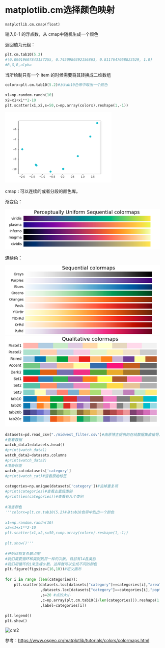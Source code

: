 # matplotlib.cm选择颜色映射

`matplotlib.cm.cmap(float)`   

输入0-1 的浮点数，从 cmap中随机生成一个颜色

返回值为元组：

```python
plt.cm.tab10(5.2)
#(0.09019607843137255, 0.7450980392156863, 0.8117647058823529, 1.0)
#R,G,B,alpha
```

当所绘制只有一个 item  的时候需要将其转换成二维数组

```python
colorx=plt.cm.tab10(5.2)#从tab10色带中取出一个颜色

x1=np.random.randn(10)
x2=x1+x1**2-10
plt.scatter(x1,x2,s=50,c=np.array(colorx).reshape(1,-1))
```

<img src=".\img\cm.png" alt="cm" style="zoom:80%;" />



cmap : 可以连续的或者分段的颜色库。

渐变色：

<img src=".\img\image-20200904091120962.png" alt="image-20200904091120962" style="zoom:80%;" />

连续色：

<img src=".\img\image-20200904091215686.png" alt="image-20200904091215686" style="zoom:80%;" />



<img src=".\img\image-20200904091246023.png" alt="image-20200904091246023" style="zoom:80%;" />

```python
datasets=pd.read_csv("./midwest_filter.csv")#由原博主提供的在线数据集直接导入
#查看数据
watch_data1=datasets.head()
#print(watch_data1)
watch_data2=datasets.columns
#print(watch_data2)
#准备标签
watch_cat=datasets['category']
#print(watch_cat)#查看原始标签

categories=np.unique(datasets['category'])#去掉重复项
#print(categories)#查看去重后类别
#print(len(categories))#查看有几个类别

#准备颜色
'''colorx=plt.cm.tab10(5.2)#从tab10色带中取出一个颜色

x1=np.random.randn(10)
x2=x1+x1**2-10
plt.scatter(x1,x2,s=50,c=np.array(colorx).reshape(1,-1))

plt.show()'''

#开始绘制复杂散点图
#我们需要循环和类别数目一样的次数，目前有14各类别
#我们用循环的i来生成小数，这样就可以生成不同的颜色
plt.figure(figsize=(16,10))#定义画布

for i in range (len(categories)):
	plt.scatter(datasets.loc[datasets["category"]==categories[i],"area"]
                ,datasets.loc[datasets["category"]==categories[i],"poptotal"]
                ,s=20 #点的大小
                ,c=np.array(plt.cm.tab10(i/len(categories))).reshape(1,-1) #每次生成一个颜色
                ,label=categories[i])

plt.legend()
plt.show()

```

![cm2](F:\GithubWorkspace\GBooks\matplotlib\Chapter1\img\cm2.png)

参考：https://www.osgeo.cn/matplotlib/tutorials/colors/colormaps.html